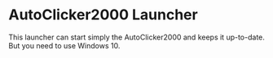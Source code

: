 # AutoClicker2000 Launcher

This launcher can start simply the AutoClicker2000 and keeps it up-to-date.\
But you need to use Windows 10.
